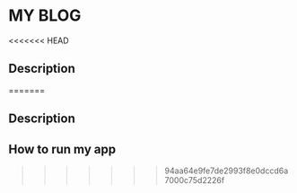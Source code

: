 # MY BLOG 
<<<<<<< HEAD
## Description
=======
## Description
## How to run my app
>>>>>>> 94aa64e9fe7de2993f8e0dccd6a7000c75d2226f
